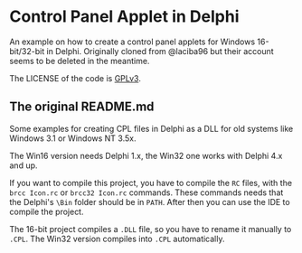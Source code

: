 # Control Panel Applet in Delphi

An example on how to create a control panel applets for Windows 16-bit/32-bit in Delphi. Originally cloned from @laciba96 but their account seems to be deleted in the meantime. 

The LICENSE of the code is [GPLv3](https://github.com/bocke/cpanel-delphi/blob/main/LICENSE).

## The original README.md

Some examples for creating CPL files in Delphi as a DLL for old systems like Windows 3.1 or Windows NT 3.5x.

The Win16 version needs Delphi 1.x, the Win32 one works with Delphi 4.x and up.

If you want to compile this project, you have to compile the `RC` files, with the `brcc Icon.rc` or `brcc32 Icon.rc` commands. These commands needs that the Delphi's `\Bin` folder should be in `PATH`. After then you can use the IDE to compile the project.

The 16-bit project compiles a `.DLL` file, so you have to rename it manually to `.CPL`. The Win32 version compiles into `.CPL` automatically.
